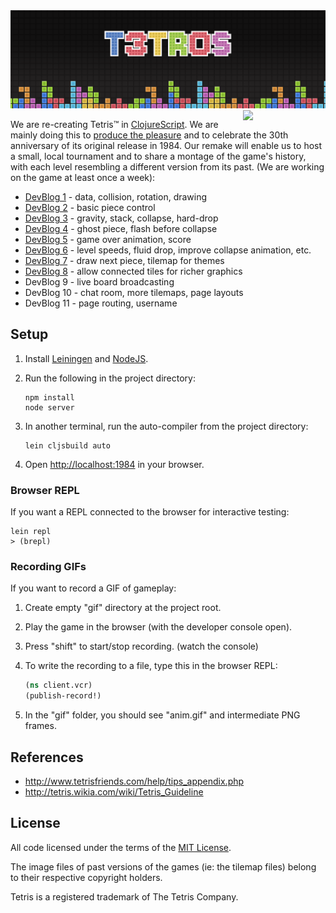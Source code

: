 <img src="public/img/logo.png">

<img src="http://i.imgur.com/HFZOXAu.gif" align="right" width="132px">

We are re-creating Tetris™ in
[ClojureScript](https://github.com/shaunlebron/ClojureScript-Syntax-in-15-minutes).
We are mainly doing this to
[produce the pleasure](http://youtu.be/nTDRY8aPy7c?t=3m14s)
and to celebrate the 30th anniversary of its original release in 1984.  Our
remake will enable us to host a small, local tournament and to share a montage
of the game's history, with each level resembling a different version from its
past.  (We are working on the game at least once a week):

- [DevBlog 1](devblog/day01.md) - data, collision, rotation, drawing
- [DevBlog 2](devblog/day02.md) - basic piece control
- [DevBlog 3](devblog/day03.md) - gravity, stack, collapse, hard-drop
- [DevBlog 4](devblog/day04.md) - ghost piece, flash before collapse
- [DevBlog 5](devblog/day05.md) - game over animation, score
- [DevBlog 6](devblog/day06.md) - level speeds, fluid drop, improve collapse animation, etc.
- [DevBlog 7](devblog/day07.md) - draw next piece, tilemap for themes
- [DevBlog 8](devblog/day08.md) - allow connected tiles for richer graphics
- DevBlog 9 - live board broadcasting
- DevBlog 10 - chat room, more tilemaps, page layouts
- DevBlog 11 - page routing, username

## Setup

1. Install [Leiningen](http://leiningen.org/) and [NodeJS](http://nodejs.org/).
1. Run the following in the project directory:

    ```
    npm install
    node server
    ```

1. In another terminal, run the auto-compiler from the project directory:

    ```
    lein cljsbuild auto
    ```

1. Open <http://localhost:1984> in your browser.

### Browser REPL

If you want a REPL connected to the browser for interactive testing:

```
lein repl
> (brepl)
```

### Recording GIFs

If you want to record a GIF of gameplay:

1. Create empty "gif" directory at the project root.
1. Play the game in the browser (with the developer console open).
1. Press "shift" to start/stop recording. (watch the console)
1. To write the recording to a file, type this in the browser REPL:

    ```clj
    (ns client.vcr)
    (publish-record!)
    ```

1. In the "gif" folder, you should see "anim.gif" and intermediate PNG frames.

## References

- <http://www.tetrisfriends.com/help/tips_appendix.php>
- <http://tetris.wikia.com/wiki/Tetris_Guideline>

## License

All code licensed under the terms of the [MIT License](https://github.com/imalooney/t3tr0s/blob/master/LICENSE).

The image files of past versions of the games (ie: the tilemap files) belong to their respective copyright holders.

Tetris is a registered trademark of The Tetris Company.